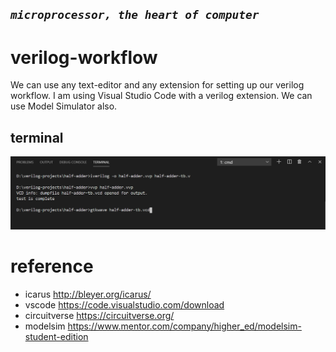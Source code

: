 ## **_`microprocessor, the heart of computer`_**

# verilog-workflow

We can use any text-editor and any extension for setting up our verilog workflow. I am using Visual Studio Code with a verilog extension. 
We can use Model Simulator also. 

## terminal

<img src="terminal.png">

# reference

- icarus   http://bleyer.org/icarus/
- vscode   https://code.visualstudio.com/download
- circuitverse https://circuitverse.org/
- modelsim https://www.mentor.com/company/higher_ed/modelsim-student-edition

